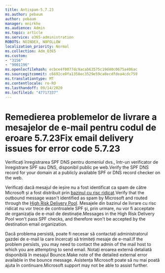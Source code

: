 ```yaml
---
title: Antispam-5.7.23
ms.author: pebaum
author: pebaum
manager: mnirkhe
ms.audience: Admin
ms.topic: article
ms.service: o365-administration
ROBOTS: NOINDEX, NOFOLLOW
localization_priority: Normal
ms.collection: Adm_O365
ms.custom:
- "3156"
- "9001196"
ms.openlocfilehash: ecbce4f0077dc9acab63575c19d40c0675a406ac
ms.sourcegitcommit: c6692ce0fa1358ec3529e59ca0ecdfdea4cdc759
ms.translationtype: MT
ms.contentlocale: ro-RO
ms.lasthandoff: 09/14/2020
ms.locfileid: "47717337"
---
```

# <a name="fix-email-delivery-issues-for-error-code-5723"></a><span data-ttu-id="2fae7-102">Remedierea problemelor de livrare a mesajelor de e-mail pentru codul de eroare 5.7.23</span><span class="sxs-lookup"><span data-stu-id="2fae7-102">Fix email delivery issues for error code 5.7.23</span></span>

<span data-ttu-id="2fae7-103">Verificați înregistrarea SPF DNS pentru domeniul dvs., într-un verificator de înregistrare SPF sau DNS, disponibil public pe web.</span><span class="sxs-lookup"><span data-stu-id="2fae7-103">Verify the SPF DNS record for your domain at a publicly available SPF or DNS record checker on the web.</span></span>

<span data-ttu-id="2fae7-104">Verificați dacă mesajul de ieșire nu a fost identificat ca spam de către Microsoft și a fost distribuit prin [bazinul cu risc ridicat](https://docs.microsoft.com/microsoft-365/security/office-365-security/high-risk-delivery-pool-for-outbound-messages).</span><span class="sxs-lookup"><span data-stu-id="2fae7-104">Verify that the outbound message wasn't identified as spam by Microsoft and routed through the [High Risk Delivery Pool](https://docs.microsoft.com/microsoft-365/security/office-365-security/high-risk-delivery-pool-for-outbound-messages).</span></span> <span data-ttu-id="2fae7-105">Mesajele din bazinul de livrare cu risc ridicat nu vor trece de controalele SPF și, prin urmare, nu vor fi acceptate de organizația de e-mail de destinație.</span><span class="sxs-lookup"><span data-stu-id="2fae7-105">Messages in the High Risk Delivery Pool won't pass SPF checks, and therefore won't be accepted by the destination email organization.</span></span>

<span data-ttu-id="2fae7-106">Dacă problema persistă, poate fi necesar să contactați administratorul gazdei de e-mail la care încercați să trimiteți mesaje de e-mail.</span><span class="sxs-lookup"><span data-stu-id="2fae7-106">If the problem persists, you may need to contact the admin of the mail host to which you are attempting to send email.</span></span> <span data-ttu-id="2fae7-107">Notați eroarea externă detaliată disponibilă în mesajul Bounce.</span><span class="sxs-lookup"><span data-stu-id="2fae7-107">Make note of the detailed external error available in the bounce message.</span></span> <span data-ttu-id="2fae7-108">Asistența Microsoft poate să nu mai poată ajuta în continuare.</span><span class="sxs-lookup"><span data-stu-id="2fae7-108">Microsoft support may not be able to assist further.</span></span>
